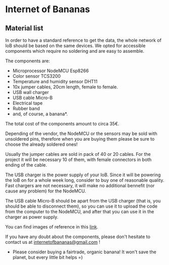 # Internet of Bananas
## Material list
In order to have a standard reference to get the data, the whole network of IoB should be based on the same devices. We opted for accessible components which require no soldering and are easy to assemble. 

The components are:
- Microprocessor NodeMCU Esp8266 
- Color sensor TCS3200 
- Temperature and humidity sensor DHT11
- 10x jumper cables, 20cm length, female to female.
- USB wall charger
- USB cable Micro-B
- Electrical tape
- Rubber band
- and, of course, a banana*.

The total cost of the components amount to circa 35€.

Depending of the vendor, the NodeMCU or the sensors may be sold with unsoldered pins, therefore when you are buying them please be sure to choose the already soldered ones! 

Usually the jumper cables are sold in pack of 40 or 20 cables. For the project it will be necessary 10 of them, with female connectors in both ending of the cable. 

The USB charger is the power supply of your IoB. Since it will be powering the IoB on for a whole week long, consider to buy one of reasonable quality. Fast chargers are not necessary, it will make no additional bennefit (nor cause any problem) for the NodeMCU. 

The USB cable Micro-B should be apart from the USB charger (that is, you should be able to disconnect them), so you can use it to upload the code from the computer to the NodeMCU, and after that you can use it in the charger as power supply.

You can find images of reference in this [link](https://drive.google.com/drive/folders/1JukqVwc7tk5rox_YxoR-XdEBBeYo20Dp). 

If you have any doubt about the components, please don't hesitate to contact us at internetofbananas@gmail.com !


  * Please consider buying a fairtrade, organic banana! It won't save the planet, but every little bit helps =)
